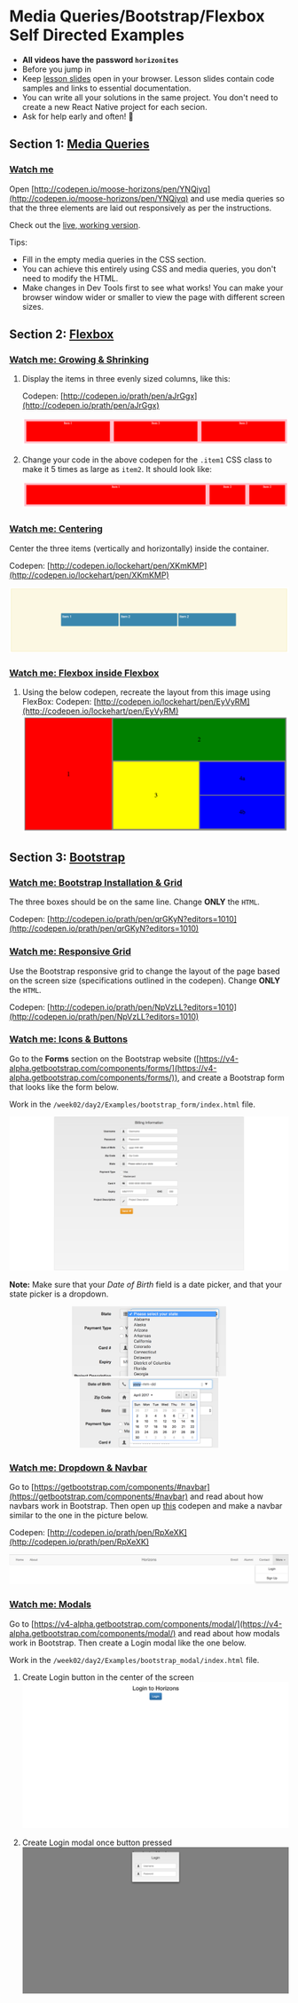 # Media Queries/Bootstrap/Flexbox Self Directed Examples

- **All videos have the password `horizonites`**
- Before you jump in
- Keep [lesson slides](http://lessons.horizonsbootcamp.com/lessons/week02/day2.html)
  open in your browser. Lesson slides contain code samples and links to
  essential documentation.
- You can write all your solutions in the same project. You don't need to
  create a new React Native project for each secion.
- Ask for help early and often! 🙋

## Section 1: [Media Queries](https://developer.mozilla.org/en-US/docs/Web/CSS/Media_Queries/Using_media_queries)

### [Watch me](https://vimeo.com/208401683)

Open [http://codepen.io/moose-horizons/pen/YNQjvq](http://codepen.io/moose-horizons/pen/YNQjvq) and
use media queries so that the three elements are laid out responsively as per the instructions.

Check out the [live, working version][live].

Tips:
- Fill in the empty media queries in the CSS section.
- You can achieve this entirely using CSS and media queries, you don't
  need to modify the HTML.
- Make changes in Dev Tools first to see what works! You can make your
  browser window wider or smaller to view the page with different screen
  sizes.

[live]: http://horizons-school-of-technology.github.io/week02/day2/warmup/solution/index.html

## Section 2: [Flexbox](https://css-tricks.com/snippets/css/a-guide-to-flexbox/)

### [Watch me: Growing & Shrinking](https://vimeo.com/208556243)

1. Display the items in three evenly sized columns, like this:

    Codepen: [http://codepen.io/prath/pen/aJrGgx](http://codepen.io/prath/pen/aJrGgx)

    ![flex-sizing]

1. Change your code in the above codepen for the `.item1` CSS class to make it 5 times as large as `item2`. It should look like:

    ![flex-ratio]

### [Watch me: Centering](https://vimeo.com/208572816)

Center the three items (vertically and horizontally) inside the container.

Codepen: [http://codepen.io/lockehart/pen/XKmKMP](http://codepen.io/lockehart/pen/XKmKMP)

![centering]

### [Watch me: Flexbox inside Flexbox](https://vimeo.com/208581685)

1. Using the below codepen, recreate the layout from this image using FlexBox:
    Codepen: [http://codepen.io/lockehart/pen/EyVyRM](http://codepen.io/lockehart/pen/EyVyRM)
    ![flex]

## Section 3: [Bootstrap](http://getbootstrap.com/css/)

### [Watch me: Bootstrap Installation & Grid](https://vimeo.com/208747027)

The three boxes should be on the same line. Change __ONLY__ the `HTML`.

Codepen: [http://codepen.io/prath/pen/qrGKyN?editors=1010](http://codepen.io/prath/pen/qrGKyN?editors=1010)

### [Watch me: Responsive Grid](https://vimeo.com/208754060)

Use the Bootstrap responsive grid to change the layout of the page based on the screen size (specifications outlined in the codepen). Change __ONLY__ the `HTML`.

Codepen: [http://codepen.io/prath/pen/NpVzLL?editors=1010](http://codepen.io/prath/pen/NpVzLL?editors=1010)

### [Watch me: Icons & Buttons](https://vimeo.com/208866726)

Go to the __Forms__ section on the Bootstrap website ([https://v4-alpha.getbootstrap.com/components/forms/](https://v4-alpha.getbootstrap.com/components/forms/)), and create a Bootstrap form that looks like the form below.

Work in the `/week02/day2/Examples/bootstrap_form/index.html` file.

![bootstrap_final]

__Note:__ Make sure that your _Date of Birth_ field is a date picker, and that your state picker is a dropdown.

<center>
  <div style="display: block">
    <div style="width: 278px; display: inline-block;"><img src="../images/bootstrap_form_state.png"/></div>
    <div style="width: 250px; display: inline-block;"><img src="../images/bootstrap_form_date.png"/></div>
  </div>
</center>

### [Watch me: Dropdown & Navbar](https://vimeo.com/209247462)

Go to [https://getbootstrap.com/components/#navbar](https://getbootstrap.com/components/#navbar) and read about how navbars work in Bootstrap. Then open up [this](http://codepen.io/prath/pen/RpXeXK) codepen and make a navbar similar to the one in the picture below.

Codepen: [http://codepen.io/prath/pen/RpXeXK](http://codepen.io/prath/pen/RpXeXK)

![bootstrap_navbar]


### [Watch me: Modals](https://vimeo.com/212297915)

Go to [https://v4-alpha.getbootstrap.com/components/modal/](https://v4-alpha.getbootstrap.com/components/modal/) and read about how modals work in Bootstrap. Then create a Login modal like the one below.

Work in the `/week02/day2/Examples/bootstrap_modal/index.html` file.

1. Create Login button in the center of the screen
    ![bootstrap_modal_button]

1. Create Login modal once button pressed
    ![bootstrap_modal]

[centering]: ../images/centering.png
[flex]: ../images/flex.png
[flex-sizing]: ../images/flex-sizing.png
[flex-ratio]: ../images/flex-ratio.png
[bootstrap_final]: ../images/bootstrap_form_final.png
[bootstrap_navbar]: ../images/bootstrap_navbar.png
[bootstrap_modal_button]: ../images/bootstrap_modal_button.png
[bootstrap_modal]: ../images/bootstrap_modal.png
